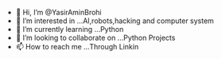 - 👋 Hi, I’m @YasirAminBrohi
- 👀 I’m interested in ...AI,robots,hacking and computer system
- 🌱 I’m currently learning ...Python
- 💞️ I’m looking to collaborate on ...Python Projects
- 📫 How to reach me ...Through Linkin

<!---
YasirAminBrohi/YasirAminBrohi is a ✨ special ✨ repository because its `README.md` (this file) appears on your GitHub profile.
You can click the Preview link to take a look at your changes.
--->
